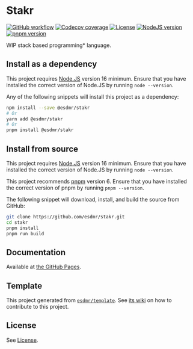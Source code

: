 # Stakr

[![GitHub workflow](https://img.shields.io/github/workflow/status/esdmr/stakr/CI/master?label=test&labelColor=0F0F0F&logo=github)][workflow]
[![Codecov coverage](https://img.shields.io/codecov/c/gh/esdmr/stakr/master?labelColor=0F0F0F&logo=CodeCov&logoColor=FF66B0)][codecov]
[![License](https://img.shields.io/github/license/esdmr/stakr?labelColor=0F0F0F&color=005C9A)][license]
[![NodeJS version](https://img.shields.io/badge/node-≥16-005C9A?labelColor=0F0F0F&logo=node.js&logoColor=00B834)][node]
[![pnpm version](https://img.shields.io/badge/pnpm-6-005C9A?labelColor=0F0F0F&logo=pnpm)][pnpm]

[workflow]: https://github.com/esdmr/stakr/actions/workflows/ci.yml
[codecov]: https://codecov.io/gh/esdmr/stakr
[license]: https://github.com/esdmr/stakr/blob/master/LICENSE
[node]: https://nodejs.org/en/download/current
[pnpm]: https://pnpm.io

WIP stack based programming* language.

## Install as a dependency

This project requires [Node.JS][node] version 16 minimum. Ensure that you have
installed the correct version of Node.JS by running `node --version`.

Any of the following snippets will install this project as a dependency:

```sh
npm install --save @esdmr/stakr
# Or
yarn add @esdmr/stakr
# Or
pnpm install @esdmr/stakr
```

## Install from source

This project requires [Node.JS][node] version 16 minimum. Ensure that you have
installed the correct version of Node.JS by running `node --version`.

This project recommends [pnpm][pnpm] version 6. Ensure that you have installed
the correct version of pnpm by running `pnpm --version`.

The following snippet will download, install, and build the source from GitHub:

```sh
git clone https://github.com/esdmr/stakr.git
cd stakr
pnpm install
pnpm run build
```

## Documentation

Available at [the GitHub Pages](https://esdmr.github.io/stakr/).

## Template

This project generated from [`esdmr/template`][template]. See
[its wiki][template-wiki] on how to contribute to this project.

[template]: https://github.com/esdmr/template
[template-wiki]: https://github.com/esdmr/template/wiki

## License

See [License][license].
